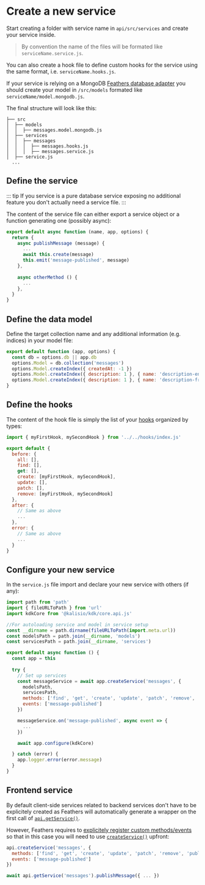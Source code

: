 # Create a new service

Start creating a folder with service name in `api/src/services` and create your service inside.

>
> By convention the name of the files will be formated like `serviceName.service.js`.

You can also create a hook file to define custom hooks for the service using the same format, i.e.  `serviceName.hooks.js`.

If your service is relying on a MongoDB [Feathers database adapter](https://feathersjs.com/api/databases/adapters.html) you should create your model in `/src/models` formated like `serviceName/model.mongodb.js`.

The final structure will look like this:
```
├── src
│  ├── models
│  │  ├── messages.model.mongodb.js
│  ├── services
│  │  ├── messages
│  │  │  ├── messages.hooks.js
│  │  │  ├── messages.service.js
│  ├── service.js
  ...    
```

## Define the service

::: tip
If you service is a pure database service exposing no additional feature you don't actually need a service file.
:::

The content of the service file can either export a service object or a function generating one (possibly async):
```js
export default async function (name, app, options) {
  return {
    async publishMessage (message) {
      ...
      await this.create(message)
      this.emit('message-published', message)
    },
    
    async otherMethod () {
      ...
    },
  }
}
```

## Define the data model

Define the target collection name and any additional information (e.g. indices) in your model file:
```js
export default function (app, options) {
  const db = options.db || app.db
  options.Model = db.collection('messages')
  options.Model.createIndex({ createdAt: -1 })
  options.Model.createIndex({ description: 1 }, { name: 'description-en', collation: { locale: 'en', strength: 1 } })
  options.Model.createIndex({ description: 1 }, { name: 'description-fr', collation: { locale: 'fr', strength: 1 } })
}

```

## Define the hooks

The content of the hook file is simply the list of your [hooks](https://feathersjs.com/api/hooks.html) organized by types:
```js
import { myFirstHook, mySecondHook } from '../../hooks/index.js'

export default {
  before: {
    all: [],
    find: [],
    get: [],
    create: [myFirstHook, mySecondHook],
    update: [],
    patch: [],
    remove: [myFirstHook, mySecondHook]
  },
  after: {
    // Same as above
    ...
  },
  error: {
    // Same as above
    ...
  }
}
```

## Configure your new service

In the `service.js` file import and declare your new service with others (if any):
``` js
import path from 'path'
import { fileURLToPath } from 'url'
import kdkCore from '@kalisio/kdk/core.api.js'

//For autoloading service and model in service setup
const __dirname = path.dirname(fileURLToPath(import.meta.url))
const modelsPath = path.join(__dirname, 'models')
const servicesPath = path.join(__dirname, 'services')

export default async function () {
  const app = this
  
  try {
    // Set up services  
    const messageService = await app.createService('messages', {
      modelsPath,
      servicesPath,
      methods: ['find', 'get', 'create', 'update', 'patch', 'remove', 'publishMessage'],
      events: ['message-published']
    })

    messageService.on('message-published', async event => {
      ...
    })

    await app.configure(kdkCore)

  } catch (error) {
    app.logger.error(error.message)
  }
}

```

## Frontend service

By default client-side services related to backend services don't have to be explicitely created as Feathers will automatically generate a wrapper on the first call of [`api.getService()`](https://kalisio.github.io/kdk/api/core/application.html#getservice-name-context).

However, Feathers requires to [explicitely register custom methods/events](https://feathersjs.com/api/client/rest.html#custom-methods) so that in this case you will need to use [`createService()`](https://kalisio.github.io/kdk/api/core/application.html#createservice-name-options) upfront:
```js
api.createService('messages', {
  methods: ['find', 'get', 'create', 'update', 'patch', 'remove', 'publishMessage'],
  events: ['message-published']
})

await api.getService('messages').publishMessage({ ... })
```

